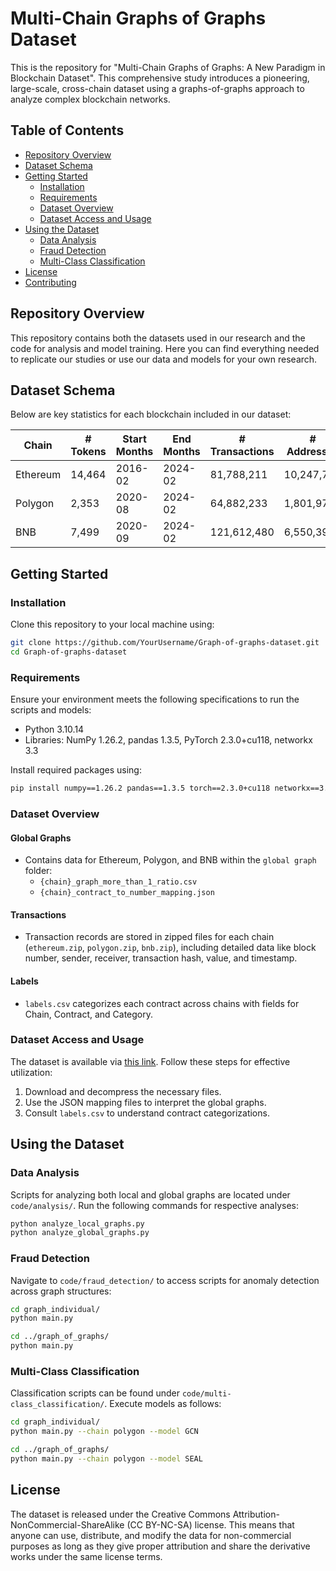 # Multi-Chain Graphs of Graphs Dataset

This is the repository for "Multi-Chain Graphs of Graphs: A New Paradigm in Blockchain Dataset". This comprehensive study introduces a pioneering, large-scale, cross-chain dataset using a graphs-of-graphs approach to analyze complex blockchain networks. 

## Table of Contents
- [Repository Overview](#repository-overview)
- [Dataset Schema](#dataset-schema)
- [Getting Started](#getting-started)
  - [Installation](#installation)
  - [Requirements](#requirements)
  - [Dataset Overview](#dataset-overview)
  - [Dataset Access and Usage](#dataset-access-and-usage)
- [Using the Dataset](#using-the-dataset)
  - [Data Analysis](#data-analysis)
  - [Fraud Detection](#fraud-detection)
  - [Multi-Class Classification](#multi-class-classification)
- [License](#license)
- [Contributing](#contributing)

## Repository Overview
This repository contains both the datasets used in our research and the code for analysis and model training. Here you can find everything needed to replicate our studies or use our data and models for your own research.

## Dataset Schema
Below are key statistics for each blockchain included in our dataset:

| Chain     | # Tokens | Start Months | End Months | # Transactions | # Addresses | # Categories |
|-----------|----------|--------------|------------|----------------|-------------|--------------|
| Ethereum  | 14,464   | 2016-02      | 2024-02    | 81,788,211     | 10,247,767  | 290          |
| Polygon   | 2,353    | 2020-08      | 2024-02    | 64,882,233     | 1,801,976   | 112          |
| BNB       | 7,499    | 2020-09      | 2024-02    | 121,612,480    | 6,550,399   | 149          |

## Getting Started
### Installation
Clone this repository to your local machine using:
```bash
git clone https://github.com/YourUsername/Graph-of-graphs-dataset.git
cd Graph-of-graphs-dataset
```

### Requirements
Ensure your environment meets the following specifications to run the scripts and models:
- Python 3.10.14
- Libraries: NumPy 1.26.2, pandas 1.3.5, PyTorch 2.3.0+cu118, networkx 3.3

Install required packages using:
```bash
pip install numpy==1.26.2 pandas==1.3.5 torch==2.3.0+cu118 networkx==3.3
```

### Dataset Overview
#### Global Graphs
- Contains data for Ethereum, Polygon, and BNB within the `global graph` folder:
  - `{chain}_graph_more_than_1_ratio.csv`
  - `{chain}_contract_to_number_mapping.json`

#### Transactions
- Transaction records are stored in zipped files for each chain (`ethereum.zip`, `polygon.zip`, `bnb.zip`), including detailed data like block number, sender, receiver, transaction hash, value, and timestamp.

#### Labels
- `labels.csv` categorizes each contract across chains with fields for Chain, Contract, and Category.

### Dataset Access and Usage
The dataset is available via [this link](https://drive.google.com/drive/folders/1VV5ht9Eh8WGtKfkS0ipIk0FNI7g-WJfJ?usp=share_link). Follow these steps for effective utilization:
1. Download and decompress the necessary files.
2. Use the JSON mapping files to interpret the global graphs.
3. Consult `labels.csv` to understand contract categorizations.

## Using the Dataset
### Data Analysis
Scripts for analyzing both local and global graphs are located under `code/analysis/`. Run the following commands for respective analyses:
```bash
python analyze_local_graphs.py
python analyze_global_graphs.py
```

### Fraud Detection
Navigate to `code/fraud_detection/` to access scripts for anomaly detection across graph structures:
```bash
cd graph_individual/
python main.py

cd ../graph_of_graphs/
python main.py
```

### Multi-Class Classification
Classification scripts can be found under `code/multi-class_classification/`. Execute models as follows:
```bash
cd graph_individual/
python main.py --chain polygon --model GCN

cd ../graph_of_graphs/
python main.py --chain polygon --model SEAL
```

## License
The dataset is released under the Creative Commons Attribution-NonCommercial-ShareAlike (CC BY-NC-SA) license. This means that anyone can use, distribute, and modify the data for non-commercial purposes as long as they give proper attribution and share the derivative works under the same license terms.
